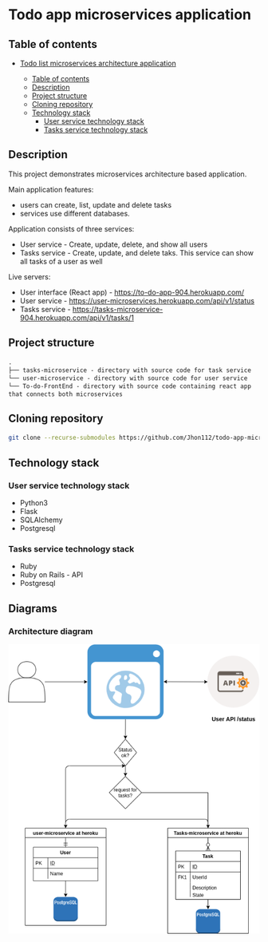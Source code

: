 # Todo app microservices application

## Table of contents

- [Todo list microservices architecture application](#Todo-app-microservices-architecture-application)
  - [Table of contents](#Table-of-contents)
  - [Description](#Description)
  - [Project structure](#Project-structure)
  - [Cloning repository](#Cloning-repository)
  - [Technology stack](#Technology-stack)
    - [User service technology stack](#User-service-technology-stack)
    - [Tasks service technology stack](#Tasks-service-technology-stack)

  <!-- - [Diagrams](#Diagrams)
    - [Deployment diagram](#Deployment-diagram) -->


## Description

This project demonstrates microservices architecture based application.

Main application features:

- users can create, list, update and delete tasks
- services use different databases.

Application consists of three services:

- User service - Create, update, delete, and show all users
- Tasks service - Create, update, and delete taks. This service can show all tasks of a user as well

Live servers:

- User interface (React app) - <https://to-do-app-904.herokuapp.com/>
- User service - <https://user-microservices.herokuapp.com/api/v1/status>
- Tasks service - <https://tasks-microservice-904.herokuapp.com/api/v1/tasks/1>

## Project structure

```
.
├── tasks-microservice - directory with source code for task service
└── user-microservice - directory with source code for user service
└── To-do-FrontEnd - directory with source code containing react app that connects both microservices
```

## Cloning repository

```bash
git clone --recurse-submodules https://github.com/Jhon112/todo-app-microservices
```

## Technology stack

### User service technology stack

- Python3
- Flask
- SQLAlchemy
- Postgresql

### Tasks service technology stack

- Ruby
- Ruby on Rails - API
- Postgresql

## Diagrams

### Architecture diagram

![App architecture diagram](https://github.com/Jhon112/todo-app-microservices/blob/master/todo-app.png?raw=true)
